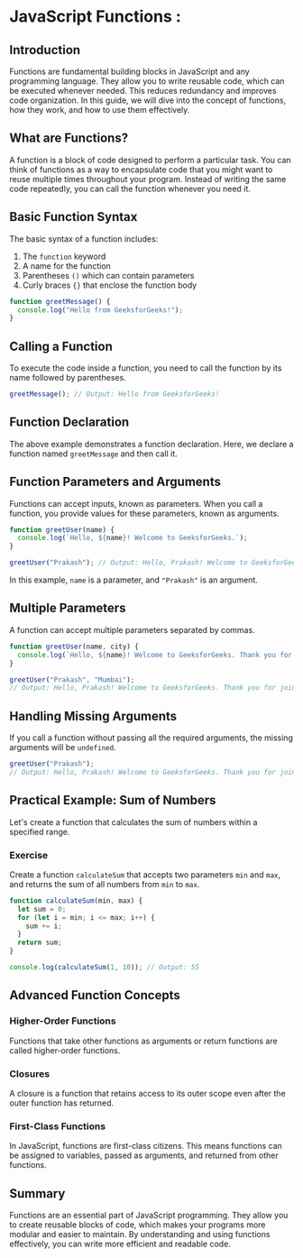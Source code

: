 # JavaScript Functions :

## Introduction

Functions are fundamental building blocks in JavaScript and any programming language. They allow you to write reusable code, which can be executed whenever needed. This reduces redundancy and improves code organization. In this guide, we will dive into the concept of functions, how they work, and how to use them effectively.

## What are Functions?

A function is a block of code designed to perform a particular task. You can think of functions as a way to encapsulate code that you might want to reuse multiple times throughout your program. Instead of writing the same code repeatedly, you can call the function whenever you need it.

## Basic Function Syntax

The basic syntax of a function includes:

1. The `function` keyword
2. A name for the function
3. Parentheses `()` which can contain parameters
4. Curly braces `{}` that enclose the function body

```javascript
function greetMessage() {
  console.log("Hello from GeeksforGeeks!");
}
```

## Calling a Function

To execute the code inside a function, you need to call the function by its name followed by parentheses.

```javascript
greetMessage(); // Output: Hello from GeeksforGeeks!
```

## Function Declaration

The above example demonstrates a function declaration. Here, we declare a function named `greetMessage` and then call it.

## Function Parameters and Arguments

Functions can accept inputs, known as parameters. When you call a function, you provide values for these parameters, known as arguments.

```javascript
function greetUser(name) {
  console.log(`Hello, ${name}! Welcome to GeeksforGeeks.`);
}

greetUser("Prakash"); // Output: Hello, Prakash! Welcome to GeeksforGeeks.
```

In this example, `name` is a parameter, and `"Prakash"` is an argument.

## Multiple Parameters

A function can accept multiple parameters separated by commas.

```javascript
function greetUser(name, city) {
  console.log(`Hello, ${name}! Welcome to GeeksforGeeks. Thank you for joining from ${city}.`);
}

greetUser("Prakash", "Mumbai");
// Output: Hello, Prakash! Welcome to GeeksforGeeks. Thank you for joining from Mumbai.
```

## Handling Missing Arguments

If you call a function without passing all the required arguments, the missing arguments will be `undefined`.

```javascript
greetUser("Prakash");
// Output: Hello, Prakash! Welcome to GeeksforGeeks. Thank you for joining from undefined.
```

## Practical Example: Sum of Numbers

Let's create a function that calculates the sum of numbers within a specified range.

### Exercise

Create a function `calculateSum` that accepts two parameters `min` and `max`, and returns the sum of all numbers from `min` to `max`.

```javascript
function calculateSum(min, max) {
  let sum = 0;
  for (let i = min; i <= max; i++) {
    sum += i;
  }
  return sum;
}

console.log(calculateSum(1, 10)); // Output: 55
```

## Advanced Function Concepts

### Higher-Order Functions

Functions that take other functions as arguments or return functions are called higher-order functions.

### Closures

A closure is a function that retains access to its outer scope even after the outer function has returned.

### First-Class Functions

In JavaScript, functions are first-class citizens. This means functions can be assigned to variables, passed as arguments, and returned from other functions.

## Summary

Functions are an essential part of JavaScript programming. They allow you to create reusable blocks of code, which makes your programs more modular and easier to maintain. By understanding and using functions effectively, you can write more efficient and readable code.
